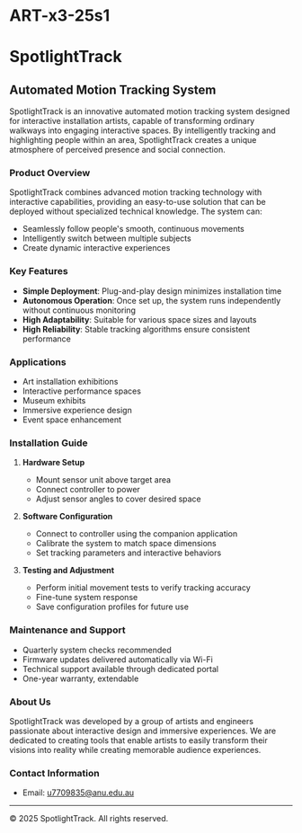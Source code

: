 # ART-x3-25s1
# SpotlightTrack

## Automated Motion Tracking System

SpotlightTrack is an innovative automated motion tracking system designed for interactive installation artists, capable of transforming ordinary walkways into engaging interactive spaces. By intelligently tracking and highlighting people within an area, SpotlightTrack creates a unique atmosphere of perceived presence and social connection.

### Product Overview

SpotlightTrack combines advanced motion tracking technology with interactive capabilities, providing an easy-to-use solution that can be deployed without specialized technical knowledge. The system can:

- Seamlessly follow people's smooth, continuous movements
- Intelligently switch between multiple subjects
- Create dynamic interactive experiences

### Key Features

- **Simple Deployment**: Plug-and-play design minimizes installation time
- **Autonomous Operation**: Once set up, the system runs independently without continuous monitoring
- **High Adaptability**: Suitable for various space sizes and layouts
- **High Reliability**: Stable tracking algorithms ensure consistent performance


### Applications

- Art installation exhibitions
- Interactive performance spaces
- Museum exhibits
- Immersive experience design
- Event space enhancement

### Installation Guide

1. **Hardware Setup**
   - Mount sensor unit above target area
   - Connect controller to power
   - Adjust sensor angles to cover desired space

2. **Software Configuration**
   - Connect to controller using the companion application
   - Calibrate the system to match space dimensions
   - Set tracking parameters and interactive behaviors

3. **Testing and Adjustment**
   - Perform initial movement tests to verify tracking accuracy
   - Fine-tune system response
   - Save configuration profiles for future use

### Maintenance and Support

- Quarterly system checks recommended
- Firmware updates delivered automatically via Wi-Fi
- Technical support available through dedicated portal
- One-year warranty, extendable

### About Us

SpotlightTrack was developed by a group of artists and engineers passionate about interactive design and immersive experiences. We are dedicated to creating tools that enable artists to easily transform their visions into reality while creating memorable audience experiences.

### Contact Information

- Email: u7709835@anu.edu.au
---

© 2025 SpotlightTrack. All rights reserved.
